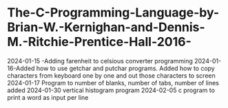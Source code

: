 # The-C-Programming-Language-by-Brian-W.-Kernighan-and-Dennis-M.-Ritchie-Prentice-Hall-2016-

2024-01-15 -Adding farenheit to celsious converter programming
2024-01-16-Added how to use getchar and putchar programs. Added how to copy characters from keyboard one by one and out those characters to screen
2024-01-17 Program to number of blanks, number of tabs, number of lines added
2024-01-30 vertical histogram program
2024-02-05 c program to print a word as input per line
